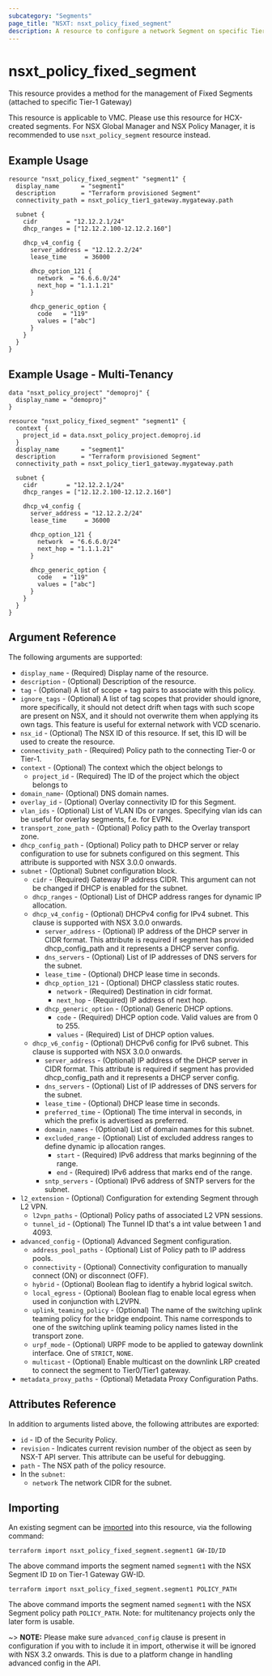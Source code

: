 ```yaml
---
subcategory: "Segments"
page_title: "NSXT: nsxt_policy_fixed_segment"
description: A resource to configure a network Segment on specific Tier1 Gateway.
---
```


# nsxt_policy_fixed_segment

This resource provides a method for the management of Fixed Segments (attached to
specific Tier-1 Gateway)

This resource is applicable to VMC. Please use this resource for HCX-created segments.
For NSX Global Manager and NSX Policy Manager, it is recommended to use `nsxt_policy_segment`
resource instead.

## Example Usage

```hcl
resource "nsxt_policy_fixed_segment" "segment1" {
  display_name      = "segment1"
  description       = "Terraform provisioned Segment"
  connectivity_path = nsxt_policy_tier1_gateway.mygateway.path

  subnet {
    cidr        = "12.12.2.1/24"
    dhcp_ranges = ["12.12.2.100-12.12.2.160"]

    dhcp_v4_config {
      server_address = "12.12.2.2/24"
      lease_time     = 36000

      dhcp_option_121 {
        network  = "6.6.6.0/24"
        next_hop = "1.1.1.21"
      }

      dhcp_generic_option {
        code   = "119"
        values = ["abc"]
      }
    }
  }
}
```

## Example Usage - Multi-Tenancy

```hcl
data "nsxt_policy_project" "demoproj" {
  display_name = "demoproj"
}

resource "nsxt_policy_fixed_segment" "segment1" {
  context {
    project_id = data.nsxt_policy_project.demoproj.id
  }
  display_name      = "segment1"
  description       = "Terraform provisioned Segment"
  connectivity_path = nsxt_policy_tier1_gateway.mygateway.path

  subnet {
    cidr        = "12.12.2.1/24"
    dhcp_ranges = ["12.12.2.100-12.12.2.160"]

    dhcp_v4_config {
      server_address = "12.12.2.2/24"
      lease_time     = 36000

      dhcp_option_121 {
        network  = "6.6.6.0/24"
        next_hop = "1.1.1.21"
      }

      dhcp_generic_option {
        code   = "119"
        values = ["abc"]
      }
    }
  }
}
```

## Argument Reference

The following arguments are supported:

* `display_name` - (Required) Display name of the resource.
* `description` - (Optional) Description of the resource.
* `tag` - (Optional) A list of scope + tag pairs to associate with this policy.
* `ignore_tags` - (Optional) A list of tag scopes that provider should ignore, more specifically, it should not detect drift when tags with such scope are present on NSX, and it should not overwrite them when applying its own tags. This feature is useful for external network with VCD scenario.
* `nsx_id` - (Optional) The NSX ID of this resource. If set, this ID will be used to create the resource.
* `connectivity_path` - (Required) Policy path to the connecting Tier-0 or Tier-1.
* `context` - (Optional) The context which the object belongs to
    * `project_id` - (Required) The ID of the project which the object belongs to
* `domain_name`- (Optional) DNS domain names.
* `overlay_id` - (Optional) Overlay connectivity ID for this Segment.
* `vlan_ids` - (Optional) List of VLAN IDs or ranges. Specifying vlan ids can be useful for overlay segments, f.e. for EVPN.
* `transport_zone_path` - (Optional) Policy path to the Overlay transport zone.
* `dhcp_config_path` - (Optional) Policy path to DHCP server or relay configuration to use for subnets configured on this segment. This attribute is supported with NSX 3.0.0 onwards.
* `subnet` - (Optional) Subnet configuration block.
    * `cidr` - (Required) Gateway IP address CIDR. This argument can not be changed if DHCP is enabled for the subnet.
    * `dhcp_ranges` - (Optional) List of DHCP address ranges for dynamic IP allocation.
    * `dhcp_v4_config` - (Optional) DHCPv4 config for IPv4 subnet. This clause is supported with NSX 3.0.0 onwards.
        * `server_address` - (Optional) IP address of the DHCP server in CIDR format. This attribute is required if segment has provided dhcp_config_path and it represents a DHCP server config.
        * `dns_servers` - (Optional) List of IP addresses of DNS servers for the subnet.
        * `lease_time`  - (Optional) DHCP lease time in seconds.
        * `dhcp_option_121` - (Optional) DHCP classless static routes.
            * `network` - (Required) Destination in cidr format.
            * `next_hop` - (Required) IP address of next hop.
        * `dhcp_generic_option` - (Optional) Generic DHCP options.
            * `code` - (Required) DHCP option code. Valid values are from 0 to 255.
            * `values` - (Required) List of DHCP option values.
    * `dhcp_v6_config` - (Optional) DHCPv6 config for IPv6 subnet. This clause is supported with NSX 3.0.0 onwards.
        * `server_address` - (Optional) IP address of the DHCP server in CIDR format. This attribute is required if segment has provided dhcp_config_path and it represents a DHCP server config.
        * `dns_servers` - (Optional) List of IP addresses of DNS servers for the subnet.
        * `lease_time`  - (Optional) DHCP lease time in seconds.
        * `preferred_time` - (Optional) The time interval in seconds, in which the prefix is advertised as preferred.
        * `domain_names` - (Optional) List of domain names for this subnet.
        * `excluded_range` - (Optional) List of excluded address ranges to define dynamic ip allocation ranges.
            * `start` - (Required) IPv6 address that marks beginning of the range.
            * `end` - (Required) IPv6 address that marks end of the range.
        * `sntp_servers` - (Optional) IPv6 address of SNTP servers for the subnet.
* `l2_extension` - (Optional) Configuration for extending Segment through L2 VPN.
    * `l2vpn_paths` - (Optional) Policy paths of associated L2 VPN sessions.
    * `tunnel_id` - (Optional) The Tunnel ID that's a int value between 1 and 4093.
* `advanced_config` - (Optional) Advanced Segment configuration.
    * `address_pool_paths` - (Optional) List of Policy path to IP address pools.
    * `connectivity` - (Optional) Connectivity configuration to manually connect (ON) or disconnect (OFF).
    * `hybrid` - (Optional) Boolean flag to identify a hybrid logical switch.
    * `local_egress` - (Optional) Boolean flag to enable local egress when used in conjunction with L2VPN.
    * `uplink_teaming_policy` - (Optional) The name of the switching uplink teaming policy for the bridge endpoint. This name corresponds to one of the switching uplink teaming policy names listed in the transport zone.
    * `urpf_mode` - (Optional) URPF mode to be applied to gateway downlink interface. One of `STRICT`, `NONE`.
    * `multicast` - (Optional) Enable multicast on the downlink LRP created to connect the segment to Tier0/Tier1 gateway.
* `metadata_proxy_paths` - (Optional) Metadata Proxy Configuration Paths.

## Attributes Reference

In addition to arguments listed above, the following attributes are exported:

* `id` - ID of the Security Policy.
* `revision` - Indicates current revision number of the object as seen by NSX-T API server. This attribute can be useful for debugging.
* `path` - The NSX path of the policy resource.
* In the `subnet`:
    * `network` The network CIDR for the subnet.

## Importing

An existing segment can be [imported][docs-import] into this resource, via the following command:

[docs-import]: https://developer.hashicorp.com/terraform/cli/import

```shell
terraform import nsxt_policy_fixed_segment.segment1 GW-ID/ID
```

The above command imports the segment named `segment1` with the NSX Segment ID `ID` on Tier-1 Gateway GW-ID.

```shell
terraform import nsxt_policy_fixed_segment.segment1 POLICY_PATH
```

The above command imports the segment named `segment1` with the NSX Segment policy path `POLICY_PATH`.
Note: for multitenancy projects only the later form is usable.

~> **NOTE:** Please make sure `advanced_config` clause is present in configuration if you with to include it in import, otherwise it will be ignored with NSX 3.2 onwards. This is due to a platform change in handling advanced config in the API.
